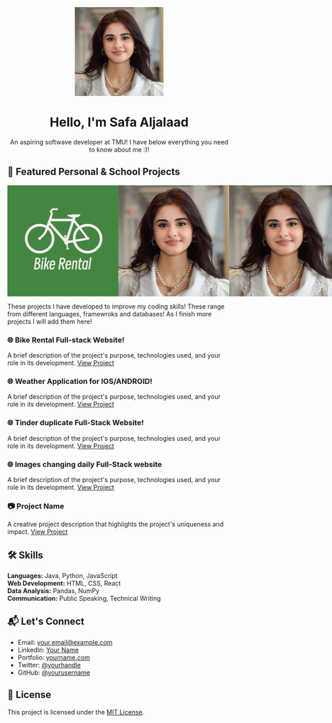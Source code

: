 <!-- Header Section -->
<p align="center">
  <img src="me.jpg" alt="Your Name" width="200">
</p>
<h1 align="center">
  Hello, I'm Safa Aljalaad
</h1>
<p align="center">
  An aspiring softwave developer at TMU! I have below everything you need to know about me :)!
</p>

<!-- Badges/Stats/Intro Section -->

<!-- Projects Section -->
## 🚀 Featured Personal & School Projects
<div style="display: flex; justify-content: space-between;">
    <img src="Screenshot 2023-08-27 063242.png" alt="Image 1" width="250">
    <img src="me.jpg" alt="Image 2" width="250">
    <img src="me.jpg" alt="Image 3" width="250">
    <img src="me.jpg" alt="Image 4" width="250">
</div>

These projects I have developed to improve my coding skills! These range from different languages, framewroks and databases! As I finish more projects I will add them here!
### 🌐 Bike Rental Full-stack Website!
A brief description of the project's purpose, technologies used, and your role in its development.
[View Project](https://github.com/yourusername/project1)
### 🌐 Weather Application for IOS/ANDROID!
A brief description of the project's purpose, technologies used, and your role in its development.
[View Project](https://github.com/yourusername/project1)
### 🌐 Tinder duplicate Full-Stack Website!
A brief description of the project's purpose, technologies used, and your role in its development.
[View Project](https://github.com/yourusername/project1)
### 🌐 Images changing daily Full-Stack website
A brief description of the project's purpose, technologies used, and your role in its development.
[View Project](https://github.com/yourusername/project1)
### 📷 Project Name
A creative project description that highlights the project's uniqueness and impact.
[View Project](https://github.com/yourusername/project2)

<!-- Skills Section -->
## 🛠️ Skills

**Languages:** Java, Python, JavaScript  
**Web Development:** HTML, CSS, React  
**Data Analysis:** Pandas, NumPy  
**Communication:** Public Speaking, Technical Writing

<!-- Contact Section -->
## 📬 Let's Connect

- Email: your.email@example.com
- LinkedIn: [Your Name](https://www.linkedin.com/in/yourname)
- Portfolio: [yourname.com](https://www.yourname.com)
- Twitter: [@yourhandle](https://twitter.com/yourhandle)
- GitHub: [@yourusername](https://github.com/yourusername)




<!-- Footer Section -->
## 📝 License

This project is licensed under the [MIT License](LICENSE).

